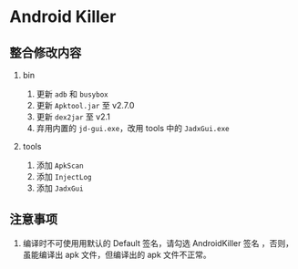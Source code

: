 # Android Killer

## 整合修改内容

1. bin

    1. 更新 `adb` 和 `busybox`
    2. 更新 `Apktool.jar` 至 v2.7.0
    3. 更新 `dex2jar` 至 v2.1
    4. 弃用内置的 `jd-gui.exe`，改用 tools 中的 `JadxGui.exe`

2. tools

    1. 添加 `ApkScan`
    2. 添加 `InjectLog`
    3. 添加 `JadxGui`

## 注意事项

1. 编译时不可使用用默认的 Default 签名，请勾选 AndroidKiller 签名 ，否则，虽能编译出 apk 文件，但编译出的 apk 文件不正常。
